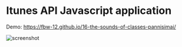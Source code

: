 # Itunes API Javascript application

Demo: https://fbw-12.github.io/16-the-sounds-of-classes-pannisimai/ <br>

<img src="./home/deci-pc-ubuntu54/Pictures/Screenshot from 2019-08-18 19-03-12.png" alt ="screenshot">

